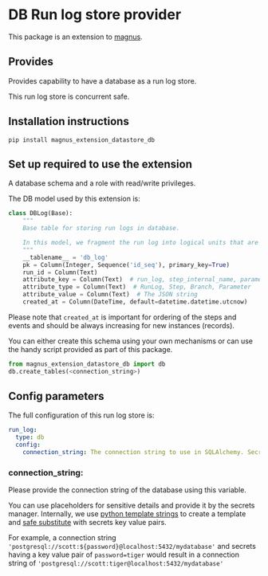 # DB Run log store provider

This package is an extension to [magnus](https://github.com/AstraZeneca/magnus-core).

## Provides 
Provides capability to have a database as a run log store.

This run log store is concurrent safe.

## Installation instructions

```pip install magnus_extension_datastore_db```

## Set up required to use the extension

A database schema and a role with read/write privileges.

The DB model used by this extension is:

```python
class DBLog(Base):
    """
    Base table for storing run logs in database.

    In this model, we fragment the run log into logical units that are concurrent safe.
    """
    __tablename__ = 'db_log'
    pk = Column(Integer, Sequence('id_seq'), primary_key=True)
    run_id = Column(Text)
    attribute_key = Column(Text)  # run_log, step_internal_name, parameter_key etc
    attribute_type = Column(Text)  # RunLog, Step, Branch, Parameter
    attribute_value = Column(Text)  # The JSON string
    created_at = Column(DateTime, default=datetime.datetime.utcnow)
```

Please note that ```created_at``` is important for ordering of the steps and events and should be always increasing for
new instances (records).

You can either create this schema using your own mechanisms or can use the handy script provided as part of this
package.

```python
from magnus_extension_datastore_db import db
db.create_tables(<connection_string>)
```

## Config parameters

The full configuration of this run log store is:

```yaml
run_log:
  type: db
  config:
    connection_string: The connection string to use in SQLAlchemy. Secret placeholders are fine.
```

### **connection_string**:

Please provide the connection string of the database using this variable.

You can use placeholders for sensitive details and provide it by the secrets manager. Internally, we use 
[python template strings](https://docs.python.org/3/library/string.html#template-strings) 
to create a template and 
[safe substitute](https://docs.python.org/3/library/string.html#string.Template.safe_substitute) with secrets 
key value pairs.

For example, a connection string ```'postgresql://scott:${password}@localhost:5432/mydatabase'``` and secrets having
a key value pair of ```password=tiger``` would result in a connection string of
```'postgresql://scott:tiger@localhost:5432/mydatabase'```